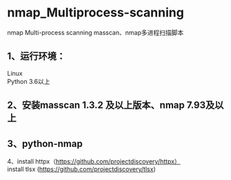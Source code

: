 # nmap_Multiprocess-scanning
nmap Multi-process scanning masscan、nmap多进程扫描脚本

## 1、运行环境：
  Linux<br>
  Python 3.6以上

## 2、安装masscan 1.3.2 及以上版本、nmap 7.93及以上

## 3、python-nmap

4、install httpx（https://github.com/projectdiscovery/httpx）<br>
   install tlsx (https://github.com/projectdiscovery/tlsx)<br>

   
  
